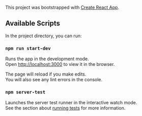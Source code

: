 This project was bootstrapped with [Create React App](https://github.com/facebook/create-react-app).

## Available Scripts

In the project directory, you can run:

### `npm run start-dev`

Runs the app in the development mode.<br>
Open [http://localhost:3000](http://localhost:3000) to view it in the browser.

The page will reload if you make edits.<br>
You will also see any lint errors in the console.

### `npm server-test`

Launches the server test runner in the interactive watch mode.<br>
See the section about [running tests](https://facebook.github.io/create-react-app/docs/running-tests) for more information.
